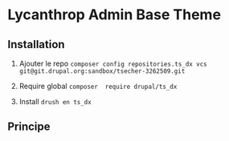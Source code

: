 # Lycanthrop Admin Base Theme

## Installation

1. Ajouter le repo
`composer config repositories.ts_dx vcs git@git.drupal.org:sandbox/tsecher-3262509.git`

2. Require global
`composer  require drupal/ts_dx`

3. Install
`drush en ts_dx`


## Principe
